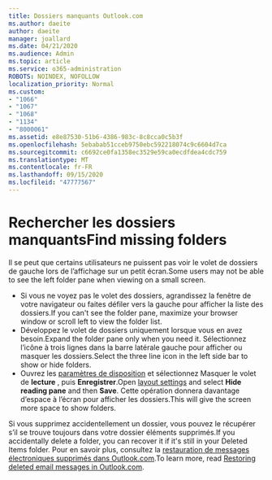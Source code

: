 ```yaml
---
title: Dossiers manquants Outlook.com
ms.author: daeite
author: daeite
manager: joallard
ms.date: 04/21/2020
ms.audience: Admin
ms.topic: article
ms.service: o365-administration
ROBOTS: NOINDEX, NOFOLLOW
localization_priority: Normal
ms.custom:
- "1066"
- "1067"
- "1068"
- "1134"
- "8000061"
ms.assetid: e8e87530-51b6-4386-983c-8c8cca0c5b3f
ms.openlocfilehash: 5ebabab51cceb9750ebc592218074c9c6604d7ca
ms.sourcegitcommit: c6692ce0fa1358ec3529e59ca0ecdfdea4cdc759
ms.translationtype: MT
ms.contentlocale: fr-FR
ms.lasthandoff: 09/15/2020
ms.locfileid: "47777567"
---
```

# <a name="find-missing-folders"></a><span data-ttu-id="60b4b-102">Rechercher les dossiers manquants</span><span class="sxs-lookup"><span data-stu-id="60b4b-102">Find missing folders</span></span>

<span data-ttu-id="60b4b-103">Il se peut que certains utilisateurs ne puissent pas voir le volet de dossiers de gauche lors de l’affichage sur un petit écran.</span><span class="sxs-lookup"><span data-stu-id="60b4b-103">Some users may not be able to see the left folder pane when viewing on a small screen.</span></span>

- <span data-ttu-id="60b4b-104">Si vous ne voyez pas le volet des dossiers, agrandissez la fenêtre de votre navigateur ou faites défiler vers la gauche pour afficher la liste des dossiers.</span><span class="sxs-lookup"><span data-stu-id="60b4b-104">If you can't see the folder pane, maximize your browser window or scroll left to view the folder list.</span></span>
- <span data-ttu-id="60b4b-105">Développez le volet de dossiers uniquement lorsque vous en avez besoin.</span><span class="sxs-lookup"><span data-stu-id="60b4b-105">Expand the folder pane only when you need it.</span></span> <span data-ttu-id="60b4b-106">Sélectionnez l’icône à trois lignes dans la barre latérale gauche pour afficher ou masquer les dossiers.</span><span class="sxs-lookup"><span data-stu-id="60b4b-106">Select the three line icon in the left side bar to show or hide folders.</span></span>
- <span data-ttu-id="60b4b-107">Ouvrez les [paramètres de disposition](https://outlook.live.com/mail/options/mail/layout) et sélectionnez Masquer le volet de **lecture** , puis **Enregistrer**.</span><span class="sxs-lookup"><span data-stu-id="60b4b-107">Open [layout settings](https://outlook.live.com/mail/options/mail/layout) and select **Hide reading pane** and then **Save**.</span></span> <span data-ttu-id="60b4b-108">Cette opération donnera davantage d’espace à l’écran pour afficher les dossiers.</span><span class="sxs-lookup"><span data-stu-id="60b4b-108">This will give the screen more space to show folders.</span></span>

<span data-ttu-id="60b4b-109">Si vous supprimez accidentellement un dossier, vous pouvez le récupérer s’il se trouve toujours dans votre dossier éléments supprimés.</span><span class="sxs-lookup"><span data-stu-id="60b4b-109">If you accidentally delete a folder, you can recover it if it's still in your Deleted Items folder.</span></span> <span data-ttu-id="60b4b-110">Pour en savoir plus, consultez la [restauration de messages électroniques supprimés dans Outlook.com](https://support.office.com/article/cf06ab1b-ae0b-418c-a4d9-4e895f83ed50).</span><span class="sxs-lookup"><span data-stu-id="60b4b-110">To learn more, read [Restoring deleted email messages in Outlook.com](https://support.office.com/article/cf06ab1b-ae0b-418c-a4d9-4e895f83ed50).</span></span>

